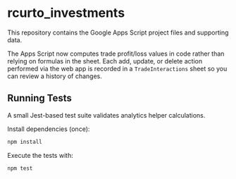 # rcurto_investments

This repository contains the Google Apps Script project files and supporting data.

The Apps Script now computes trade profit/loss values in code rather than relying on formulas in the sheet.
Each add, update, or delete action performed via the web app is recorded in a `TradeInteractions` sheet so you can review a history of changes.

## Running Tests

A small Jest-based test suite validates analytics helper calculations.

Install dependencies (once):

```bash
npm install
```

Execute the tests with:

```bash
npm test
```

